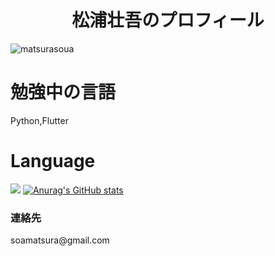 <h1 align="center">松浦壮吾のプロフィール</h1>
<p align="left"> <img src="https://komarev.com/ghpvc/?username=matsurasoua&label=Profile%20views&color=0e75b6&style=flat" alt="matsurasoua" /> </p>

# 勉強中の言語 
Python,Flutter
# Language
<img src='https://github-readme-stats.vercel.app/api/top-langs/?username=matsurasoua&layout=compact&theme=dracula'></img>
[![Anurag's GitHub stats](https://github-readme-stats.vercel.app/api?username={名前}&theme=onedark)](https://github.com/anuraghazra/github-readme-stats)

<h3>連絡先</h3>
soamatsura@gmail.com
